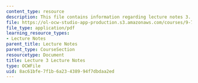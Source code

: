 ```yaml
---
content_type: resource
description: This file contains information regarding lecture notes 3.
file: https://ol-ocw-studio-app-production.s3.amazonaws.com/courses/9-70-social-psychology-spring-2013/8ac61bfe7f1b6a23438994f7dbdaa2ed_MIT9_70S13_Lect3.pdf
file_type: application/pdf
learning_resource_types:
- Lecture Notes
parent_title: Lecture Notes
parent_type: CourseSection
resourcetype: Document
title: Lecture 3 Lecture Notes
type: OCWFile
uid: 8ac61bfe-7f1b-6a23-4389-94f7dbdaa2ed
---
```

